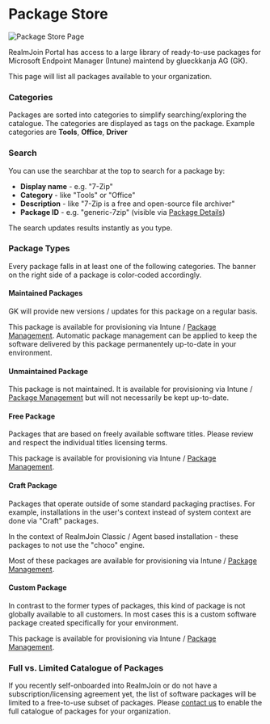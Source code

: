 # Package Store

![Package Store Page](<../../.gitbook/assets/image (4) (1) (2).png>)

RealmJoin Portal has access to a large library of ready-to-use packages for Microsoft Endpoint Manager (Intune) maintend by glueckkanja AG (GK).

This page will list all packages available to your organization.

### Categories

Packages are sorted into categories to simplify searching/exploring the catalogue. The categories are displayed as tags on the package. Example categories are **Tools**, **Office**, **Driver**

### Search

You can use the searchbar at the top to search for a package by:

* **Display name** - e.g. "7-Zip"
* **Category** - like "Tools" or "Office"
* **Description** - like "7-Zip is a free and open-source file archiver"
* **Package ID** - e.g. "generic-7zip" (visible via [Package Details](package-store-details.md))

The search updates results instantly as you type.

### Package Types

Every package falls in at least one of the following categories. The banner on the right side of a package is color-coded accordingly.

#### Maintained Packages

GK will provide new versions / updates for this package on a regular basis.

This package is available for provisioning via Intune / [Package Management](../package-management/). Automatic package management can be applied to keep the software delivered by this package permanentely up-to-date in your environment.

#### Unmaintained Package

This package is not maintained. It is available for provisioning via Intune / [Package Management](../package-management/) but will not necessarily be kept up-to-date.

#### Free Package

Packages that are based on freely available software titles. Please review and respect the individual titles licensing terms.

This package is available for provisioning via Intune / [Package Management](../package-management/).

#### Craft Package

Packages that operate outside of some standard packaging practises. For example, installations in the user's context instead of system context are done via "Craft" packages.&#x20;

In the context of RealmJoin Classic / Agent based installation - these packages to not use the "choco" engine.

Most of these packages are available for provisioning via Intune / [Package Management](../package-management/).

#### Custom Package

In contrast to the former types of packages, this kind of package is not globally available to all customers. In most cases this is a custom software package created specifically for your environment.

This package is available for provisioning via Intune / [Package Management](../package-management/).

### Full vs. Limited Catalogue of Packages

If you recently self-onboarded into RealmJoin or do not have a subscription/licensing agreement yet, the list of software packages will be limited to a free-to-use subset of packages. Please [contact us](../../support/) to enable the full catalogue of packages for your organization.
